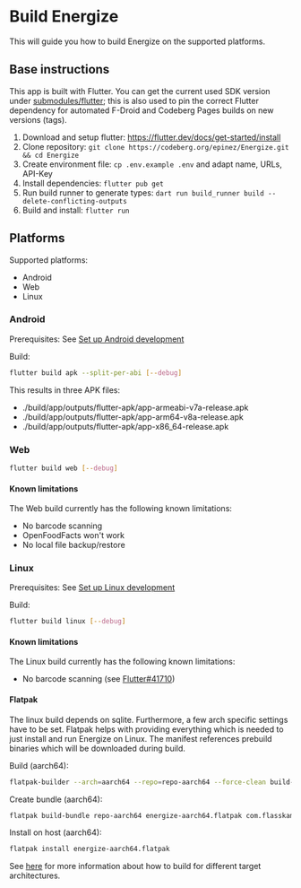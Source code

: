 # Build Energize

This will guide you how to build Energize on the supported platforms.

## Base instructions

This app is built with Flutter. You can get the current used SDK version under [submodules/flutter](submodules/flutter); this is also used to pin the correct Flutter dependency for automated F-Droid and Codeberg Pages builds on new versions (tags).

1. Download and setup flutter: https://flutter.dev/docs/get-started/install
2. Clone repository: `git clone https://codeberg.org/epinez/Energize.git && cd Energize`
3. Create environment file: `cp .env.example .env` and adapt name, URLs, API-Key
4. Install dependencies: `flutter pub get`
5. Run build runner to generate types: `dart run build_runner build --delete-conflicting-outputs`
6. Build and install: `flutter run`

## Platforms

Supported platforms:

- Android
- Web
- Linux

### Android

Prerequisites: See [Set up Android development](https://docs.flutter.dev/platform-integration/android/setup)

Build:

```bash
flutter build apk --split-per-abi [--debug]
```

This results in three APK files:

- ./build/app/outputs/flutter-apk/app-armeabi-v7a-release.apk
- ./build/app/outputs/flutter-apk/app-arm64-v8a-release.apk
- ./build/app/outputs/flutter-apk/app-x86_64-release.apk

### Web

```bash
flutter build web [--debug]
```

#### Known limitations

The Web build currently has the following known limitations:

- No barcode scanning
- OpenFoodFacts won't work
- No local file backup/restore

### Linux

Prerequisites: See [Set up Linux development](https://docs.flutter.dev/platform-integration/linux/setup)

Build:

```bash
flutter build linux [--debug]
```

#### Known limitations

The Linux build currently has the following known limitations:

- No barcode scanning (see [Flutter#41710](https://github.com/flutter/flutter/issues/41710))

#### Flatpak

The linux build depends on sqlite. Furthermore, a few arch specific settings have to be set. Flatpak helps with providing everything which is needed to just install and run Energize on Linux. The manifest references prebuild binaries which will be downloaded during build.

Build (aarch64):

```bash
flatpak-builder --arch=aarch64 --repo=repo-aarch64 --force-clean build-aarch64 flatpak/com.flasskamp.Energize.json
```

Create bundle (aarch64):

```bash
flatpak build-bundle repo-aarch64 energize-aarch64.flatpak com.flasskamp.Energize --arch=aarch64
```

Install on host (aarch64):

```bash
flatpak install energize-aarch64.flatpak
```

See [here](https://codeberg.org/epinez/Energize/wiki/Build) for more information about how to build for different target architectures.